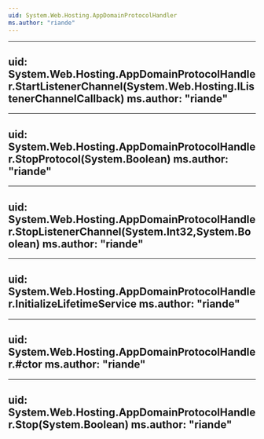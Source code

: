 ```yaml
---
uid: System.Web.Hosting.AppDomainProtocolHandler
ms.author: "riande"
---
```


---
uid: System.Web.Hosting.AppDomainProtocolHandler.StartListenerChannel(System.Web.Hosting.IListenerChannelCallback)
ms.author: "riande"
---

---
uid: System.Web.Hosting.AppDomainProtocolHandler.StopProtocol(System.Boolean)
ms.author: "riande"
---

---
uid: System.Web.Hosting.AppDomainProtocolHandler.StopListenerChannel(System.Int32,System.Boolean)
ms.author: "riande"
---

---
uid: System.Web.Hosting.AppDomainProtocolHandler.InitializeLifetimeService
ms.author: "riande"
---

---
uid: System.Web.Hosting.AppDomainProtocolHandler.#ctor
ms.author: "riande"
---

---
uid: System.Web.Hosting.AppDomainProtocolHandler.Stop(System.Boolean)
ms.author: "riande"
---

